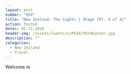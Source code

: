 ```yaml
---
layout: post
number: "034"
title: "New Zealand: The Sights | Otago [Pt. 4 of 4]"
action: Posted
datec: 05.11.2018
header-img: /assets/luantics/P034/P034banner.jpg
description: ""
categories:
  - New Zealand
  - Travel
---
```


Welcome to

<div class="imageset">
	<div class="row">
		<img src="{{ baseurl }}/assets/luantics/P034/P034NZ01a.jpg" alt="" class="half"/>
		<img src="{{ baseurl }}/assets/luantics/P034/P034NZ01b.jpg" alt="" class="half"/>
	</div>
	<img src="{{ baseurl }}/assets/luantics/P034/P034NZ02.jpg" alt=""/>
</div>